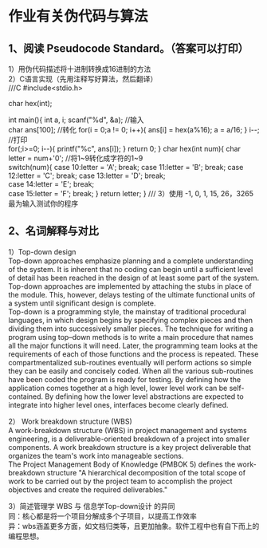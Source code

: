 # 作业有关伪代码与算法
## 1、阅读 Pseudocode Standard。（答案可以打印）  
1）用伪代码描述将十进制转换成16进制的方法  
2）C语言实现（先用注释写好算法，然后翻译）  
///C
#include<stdio.h>

char hex(int);

int main(){
	int a, i;
	scanf("%d", &a);    //输入  
	char ans[100];
//转化
	for(i = 0;a != 0; i++){
		ans[i] = hex(a%16);
		a = a/16;
	} 
	i--;
//打印  
	for(;i>=0; i--){
		printf("%c", ans[i]);
	}
	return 0;
}
char hex(int num){
	char letter = num+'0';  //将1~9转化成字符的1~9  
	switch(num){
		case 10:letter = 'A';
			break;
		case 11:letter = 'B';
			break;
		case 12:letter = 'C';
			break;
		case 13:letter = 'D';
			break;	
		case 14:letter = 'E';
			break;	
		case 15:letter = 'F';
			break;
	}
	return letter;
}
///
3）使用 -1, 0, 1, 15, 26，3265 最为输入测试你的程序  
## 2、名词解释与对比  
1）Top-down design  
Top-down approaches emphasize planning and a complete understanding of the system. It is inherent that no coding can begin until a sufficient level of detail has been reached in the design of at least some part of the system. Top-down approaches are implemented by attaching the stubs in place of the module. This, however, delays testing of the ultimate functional units of a system until significant design is complete.  
Top-down is a programming style, the mainstay of traditional procedural languages, in which design begins by specifying complex pieces and then dividing them into successively smaller pieces. The technique for writing a program using top–down methods is to write a main procedure that names all the major functions it will need. Later, the programming team looks at the requirements of each of those functions and the process is repeated. These compartmentalized sub-routines eventually will perform actions so simple they can be easily and concisely coded. When all the various sub-routines have been coded the program is ready for testing. By defining how the application comes together at a high level, lower level work can be self-contained. By defining how the lower level abstractions are expected to integrate into higher level ones, interfaces become clearly defined.  

2） Work breakdown structure (WBS)  
A work-breakdown structure (WBS) in project management and systems engineering, is a deliverable-oriented breakdown of a project into smaller components. A work breakdown structure is a key project deliverable that organizes the team's work into manageable sections.   
The Project Management Body of Knowledge (PMBOK 5) defines the work-breakdown structure "A hierarchical decomposition of the total scope of work to be carried out by the project team to accomplish the project objectives and create the required deliverables."  

3）简述管理学 WBS 与 信息学Top-down设计 的异同  
同：核心都是将一个项目分解成多个子项目，以提高工作效率  
异：wbs涵盖更多方面，如文档归类等，且更加抽象。软件工程中也有自下而上的编程思想。  